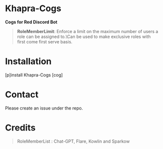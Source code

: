 # Khapra-Cogs
****Cogs for Red Discord Bot****

>**RoleMemberLimit**: Enforce a limit on the maximum number of users a role can be assigned to.\Can be used to make exclusive roles with first come first serve basis.

# Installation
[p]install Khapra-Cogs [cog]

# Contact
Please create an issue under the repo.

# Credits
>RoleMemberList : Chat-GPT, Flare, Kowlin and Sparkow
